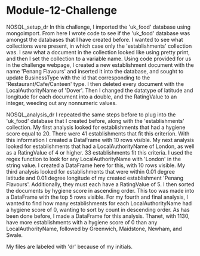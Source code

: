 # Module-12-Challenge
NOSQL_setup_dr
In this challenge, I imported the 'uk_food' database using mongoimport. From here I wrote code to see if the 'uk_food' database was amongst the databases that I have created before.
I wanted to see what collections were present, in which case only the 'establishments' collection was.
I saw what a document in the collection looked like using pretty print, and then I set the collection to a variable name.
Using code provided for us in the challenge webpage, I created a new establishment document with the name 'Penang Flavours' and inserted it into the database, and sought to update BusinessType with the id that corresponding to the 'Restaurant/Cafe/Canteen' type.
I then deleted every document with the LocalAuthorityName of 'Dover'.
Then I changed the datatype of latitude and longitude for each document into a double, and the RatingValue to an integer, weeding out any nonnumeric values.

NOSQL_analysis_dr
I repeated the same steps before to plug into the 'uk_food' database that I created before, along with the 'establishments' collection.
My first analysis looked for establishments that had a hygiene score equal to 20. There were 41 establishments that fit this criterion. With this information I created a DataFrame with 10 rows visible.
My next analysis looked for establishments that had a LocalAuthorityName of London, as well as a RatingValue of 4 or higher. 33 establishments fit this criteria. I used the regex function to look for any LocalAuthorityName with 'London' in the string value.
I created a DataFrame here for this, with 10 rows visible.
My third analysis looked for establishments that were within 0.01 degree latitude and 0.01 degree longitude of my created establishment 'Penang Flavours'. Additionally, they must each have a RatingValue of 5.
I then sorted the documents by hygiene score in ascending order. This too was made into a DataFrame with the top 5 rows visible.
For my fourth and final analysis, I wanted to find how many establishments for each LocalAuthorityName had a hygiene score of 0, wanting to sort by count in descending order.
As has been done before, I made a DataFrame for this analysis. Thanet, with 1130, have more establishments with a hygiene score of 0 than any LocalAuthorityName, followed by Greenwich, Maidstone, Newham, and Swale.

My files are labeled with 'dr' because of my initials.
